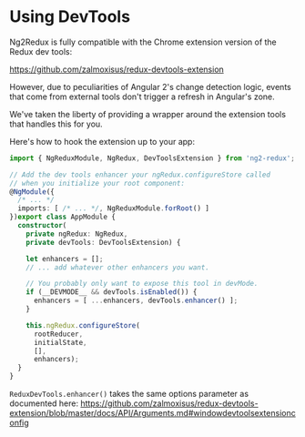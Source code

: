 # Using DevTools

Ng2Redux is fully compatible with the Chrome extension version of the Redux dev
tools:

https://github.com/zalmoxisus/redux-devtools-extension

However, due to peculiarities of Angular 2's change detection logic,
events that come from external tools don't trigger a refresh in Angular's
zone.

We've taken the liberty of providing a wrapper around the extension
tools that handles this for you.

Here's how to hook the extension up to your app:

```typescript
import { NgReduxModule, NgRedux, DevToolsExtension } from 'ng2-redux';

// Add the dev tools enhancer your ngRedux.configureStore called
// when you initialize your root component:
@NgModule({
  /* ... */
  imports: [ /* ... */, NgReduxModule.forRoot() ]
})export class AppModule {
  constructor(
    private ngRedux: NgRedux,
    private devTools: DevToolsExtension) {

    let enhancers = [];
    // ... add whatever other enhancers you want.

    // You probably only want to expose this tool in devMode.
    if (__DEVMODE__ && devTools.isEnabled()) {
      enhancers = [ ...enhancers, devTools.enhancer() ];
    }

    this.ngRedux.configureStore(
      rootReducer,
      initialState,
      [],
      enhancers);
  }
}
```

`ReduxDevTools.enhancer()` takes the same options parameter as
documented here: https://github.com/zalmoxisus/redux-devtools-extension/blob/master/docs/API/Arguments.md#windowdevtoolsextensionconfig
